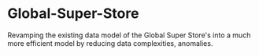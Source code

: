 # Global-Super-Store
Revamping the existing data model of the Global Super Store's into a much more efficient model by reducing data complexities, anomalies.
